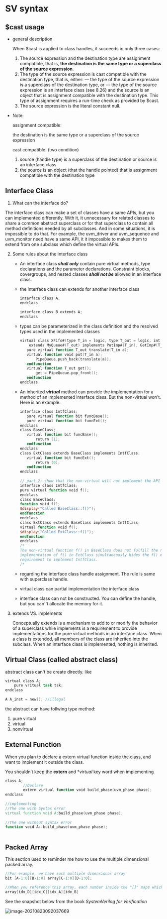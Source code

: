 # SV syntax 

## $cast usage 

- general description 

  When $cast is applied to class handles, it succeeds in only three cases:
  1) The source expression and the destination type are assignment compatible, that is, **the destination is the same type or a superclass of the source expression**.
  2) The type of the source expression is cast compatible with the destination type, that is, either:
  — the type of the source expression is a superclass of the destination type, or
  — the type of the source expression is an interface class (see 8.26)
  and the source is an object that is assignment compatible with the destination type. This type of
  assignment requires a run-time check as provided by $cast.
  3) The source expression is the literal constant null. 

- Note: 

  assignment compatible:

  the destination is the same type or a superclass of the source expression 

  cast compatible: (two condition)

  1. source (handle type) is a superclass of the destination or source is an interface class 
  2. the source is an object (that the handle pointed) that is assignment compatible with the destination type

  

## Interface Class

1.  What can the interface do?

   The interface class can make a set of classes have a same APIs, but you can implemented differently. With it, it unnecessary for related classes to share a common abstract superclass or for that superclass to contain all method definitions needed by all subclasses. And in some situations, it is impossible to do that. For example, the uvm_driver and uvm_sequence and uvm_monitor need have a same API, it it impossible to makes them to extend from one subclass which define the virtual APIs.   

2. Some rules about the interface class

   - An interface class ***shall only*** contain pure virtual methods, type declarations and the parameter declarations.  Constraint blocks, covergroups, and nested classes ***shall not be*** allowed in an interface class.

   - the interface class can extends for another interface class 

     ``` verilog
     interface class A;
     endclass
         
     interface class B extends A;
     endclass 
     ```

   - types can be parameterized in the class definition and the resolved types used in the implemented classes 

     ``` verilog
     virtual class XFifo#(type T_in = logic, type T_out = logic, int DEPTH = 1)
         extends MyQueue#(T_out) implements PutImp#(T_in), GetImp#(T_out);
     	pure virtual function T_out translate(T_in a);
     	virtual function void put(T_in a);
     		PipeQueue.push_back(translate(a));
     	endfunction
     	virtual function T_out get();
     		get = PipeQueue.pop_front();
     	endfunction
     endclass
     ```

   - An inherited ***virtual*** method can provide the implementation for a method of an implemented interface class. But the non-virtual won't.
     Here is an example:

     ```verilog
     interface class IntfClass;
     	pure virtual function bit funcBase();
     	pure virtual function bit funcExt();
     endclass
     class BaseClass;
     	virtual function bit funcBase();
     		return (1);
     	endfunction
     endclass
     class ExtClass extends BaseClass implements IntfClass;
     	virtual function bit funcExt();
     		return (0);
     	endfunction
     endclass       
             
     // part 2: show that the non-virtual will not implement the API in the interface class
     interface class IntfClass;
     pure virtual function void f();
     endclass
     class BaseClass;
     function void f();
     $display("Called BaseClass::f()");
     endfunction
     endclass
     class ExtClass extends BaseClass implements IntfClass;
     virtual function void f();
     $display("Called ExtClass::f()");
     endfunction
     endclass
     /*
     The non-virtual function f() in BaseClass does not fulfill the requirement to implement IntfClass. The
     implementation of f() in ExtClass simultaneously hides the f() of BaseClass and fulfills the
     requirement to implement IntfClass.
     /*
     ```

   - regarding the interface class handle assignment. The rule is same with superclass handle. 
   - virtual class can partial implementation the interface class 
   - interface class can not be constructed. You can define the handle, but you can''t allocate the memory for it.

3. extends VS. implements 

   Conceptually extends is a mechanism to add to or modify the behavior of a superclass while implements is a requirement to provide implementations for the pure virtual methods in an interface class. When a class is extended, all members of the class are inherited into the subclass. When an interface class is implemented, nothing is inherited.



## Virtual Class (called abstract class)

abstract class can't be create directly.  like 

``` verilog
virtual class A;
    pure vritual task tsk;
endclass 
 
A A_inst = new(); //illegal 
```

the abstract can have follwing type method:

1. pure virtual
2. virtual 
3. nonvirtual 



## External Function 

When you plan to declare a extern virtual function inside the class, and want to implement it outside the class. 

You shouldn’t keep the **extern** and **virtual* key word when implementing 

```verilog
class A;
		//Declare 
		extern virtual function void build_phase(uvm_phase phase);
endclass
        
//implementing 
//The one with Syntax error 
virtual function void A:build_phase(uvm_phase phase);
    
//The one without syntax error
function void A::build_phase(uvm_phase phase);  
      
```

## Packed Array

This section used to reminder me how to use the multiple dimensional packed array. 

```verilog
//For example, we have such multiple dimensional array
bit [A-1:0][B-1:0] array[C-1:0][D-1:0]; 

//When you reference this array, each number inside the "[]" maps which dimensionary? 
array[idx_D][idx_C][idx_A][idx_B]
```

See the snapshot below from the book *SystemVerilog for Verification* 

![image-20210823092037669](C:\Users\taohua\AppData\Roaming\Typora\typora-user-images\image-20210823092037669.png)